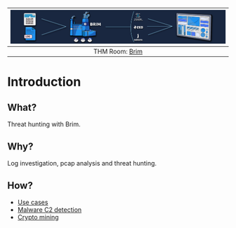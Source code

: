 | ![Brim](../../_static/images/brim-room-banner.png)
|:--:|
| THM Room: [Brim](https://tryhackme.com/room/brim) |

# Introduction

## What?

Threat hunting with Brim.

## Why?

Log investigation, pcap analysis and threat hunting.

## How?

* [Use cases](use-cases.md)
* [Malware C2 detection](malware.md)
* [Crypto mining](mining.md)



